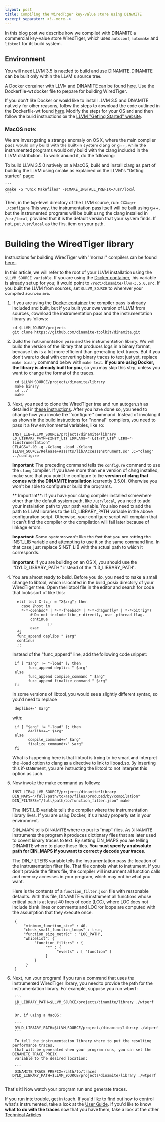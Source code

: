 ```yaml
---
layout: post
title: Compiling the WiredTiger key-value store using DINAMITE
excerpt_separator: <!--more-->
---
```


In this blog post we describe how we compiled with DINAMITE a commercial
key-value store WiredTiger, which uses `autoconf`, `automake` and `libtool`
for its build system.
<!--more-->

## Environment

You will need LLVM 3.5 is needed to build and use DINAMITE.
DINAMITE can be built only within the LLVM's source tree.

A Docker container with LLVM and DINAMITE can be found
[here](https://github.com/dinamite-toolkit/dinamite-compiler-docker.git).
Use the Dockerfile-wt docker file to prepare for building WiredTiger.

If you don't like Docker or would like to install LLVM 3.5 and
DINAMITE natively for other reasons, follow the steps to download the
code outlined in the Dockerfile-wt found
[here](https://github.com/dinamite-toolkit/dinamite-compiler-docker.git).
Modify the steps for your OS and and then follow the build
instructions on the [LLVM "Getting Started"
website](http://llvm.org/docs/GettingStarted.html#local-llvm-configuration).

### MacOS note:

We are investigating a strange anomaly on OS X, where the main
compiler pass would only build with the built-in system clang or g++,
while the instrumented programs would only build with the clang
included in the LLVM distribution. To work around it, do the
following:

To build LLVM 3.5.0 natively on a MacOS, build and install clang as
part of building the LLVM using cmake as explained on the LLVM's
"Getting started" page:

    ```
    cmake -G "Unix Makefiles" -DCMAKE_INSTALL_PREFIX=/usr/local
    ```
Then, in the top-level directory of the LLVM source, run:
    ```
    CXX=g++ ./configure
    ```
This way, the instrumentation pass itself will be built using g++, but
the instrumented programs will be built using the clang installed in
`/usr/local`, provided that it is the default version that your system
finds. If not, put `/usr/local` as the first item on your path.

# Building the WiredTiger library

Instructions for building WiredTiger with ''normal'' compilers can be found
[here:](http://source.wiredtiger.com/2.8.0/build-posix.html).

In this article, we will refer to the root of your LLVM installation using the
`$LLVM_SOURCE variable`. If you are using the [Docker container](https://github.com/dinamite-toolkit/dinamite-compiler-docker.git), this variable is
already set up for you; it would point to `/root/dinamite/llvm-3.5.0.src`. If you
built the LLVM from sources, set `$LLVM_SOURCE` to wherever your compiled sources are.

 1. If you are using the [Docker container](https://github.com/dinamite-toolkit/dinamite-compiler-docker.git)
 the compiler pass is already included and built, but if you built your own version
 of LLVM from sources, download the instrumentation pass and the instrumentation
 library as follows:

    ```
    cd $LLVM_SOURCE/projects
    git clone https://github.com/dinamite-toolkit/dinamite.git
    ```
 1. Build the instrumentation pass and the instrumentation library.
 We will build the version of the library that produces logs in a binary format,
 because this is a lot more efficient than generating text traces. But if you don't
 want to deal with converting binary traces to text just yet, replace `make binary`
 command below with `make text`. **If you are using Docker, the library is already
 built for you**, so you may skip this step, unless you want to change the format
 of the traces.

    ```
     cd $LLVM_SOURCE/projects/dinamite/library
     make binary
     cd ../
     make
    ```

 2. Next, you need to clone the WiredTiger tree and run autogen.sh as detailed in [these instructions](http://source.wiredtiger.com/2.8.0/build-posix.html). 
    After you have done so, you need to change how you invoke the ''configure'' command. Instead of invoking it as shown in the build instructions for
	''normal'' compilers, you need to pass it a few environmental variables, like so: 
	
	    INST_LIB=$LLVM_SOURCE/projects/dinamite/library
	    LD_LIBRARY_PATH=$INST_LIB LDFLAGS="-L$INST_LIB" LIBS="-linstrumentation"
	    CFLAGS="-O0 -g -Xclang -load -Xclang  $LLVM_SOURCE/Release+Asserts/lib/AccessInstrument.so" CC="clang" ../configure

    **Important**: The preceding command tells the `configure` command
    to use the `clang` compiler. If you have more than one version of
    clang installed, make sure that you point the configure to the
    **version of clang that comes with the DINAMITE installation**
    (currently 3.5.0). Otherwise you won't be able to configure or
    build the programs.

    ** Important**: If you have your clang compiler installed
    somewhere other than the default system path, like `/usr/local`,
    you need to add your installation path to your path variable. You
    also need to add the path to LLVM libraries to the LD_LIBRARY_PATH
    variable in the above configuration script. Otherwise, your
    configure script will complain that it can't find the compiler or
    the compilation will fail later because of linkage errors.

    **Important**: Some systems won't like the fact that you are setting the
    INST_LIB variable and attempting to use it on the same command line.
    In that case, just replace $INST_LIB with the actual path to which it
    corresponds.

    **Important**: If you are building on an OS X, you should use the
    ''DYLD_LIBRARY_PATH'' instead of the ''LD_LIBRARY_PATH''.

 3. You are almost ready to build. Before you do, you need to make a small change
    to libtool, which is located in the build_posix directory of your WiredTiger tree.
    Open the libtool file in the editor and search for code that looks sort of
    like this:

    ```
      elif test X-lc_r = "X$arg"; then
	   	case $host in
		*-*-openbsd* | *-*-freebsd* | *-*-dragonfly* | *-*-bitrig*)
		    # Do not include libc_r directly, use -pthread flag.
		    continue  
            	    ;;
          	esac
      fi
      func_append deplibs " $arg"
      continue
      ;;
    ```

    Instead of the "func_append" line, add the following code snippet:

    ```
     if [ "$arg" != "-load" ]; then
           func_append deplibs " $arg"
     else
           func_append compile_command " $arg"
           func_append finalize_command " $arg"
     fi
    ```

    In some versions of libtool, you would see a slightly different
     syntax, so you'd need to replace

    ```
     deplibs+=" $arg"
    ```

    with:

    ```
     if [ "$arg" != "-load" ]; then
           deplibs+=" $arg"
     else
           compile_command+=" $arg"
           finalize_command+=" $arg"
     fi
    ```

    What is happening here is that
     libtool is trying to be smart and interpret the -load option to
     clang as a directive to link to liboad.so.  By inserting this
     if-statement, you are instructing the libtool to not interpret
     this option as such.

4. Now invoke the make command as follows:

    ```
    INST_LIB=$LLVM_SOURCE/projects/dinamite/library
    DIN_MAPS="/full/path/to/map/files/produced/by/compilation"
    DIN_FILTERS="/full/path/to/function_filter.json" make
    ```

    The INST_LIB variable tells the compiler where the instrumentation
    library lives.  If you are using Docker, it's already properly set
    in your environment.

    DIN_MAPS tells DINAMITE where to put its "map" files. As DINAMITE
    instruments the program it produces dictionary files that are
    later used to covert binary traces to text. By setting DIN_MAPS
    you are telling DINAMITE where to place these files. <b> You must
    specify an absolute path for DIN_MAPS if you want to correctly
    decode your traces.</b>

    The DIN_FILTERS variable tells the instrumentation pass the
    location of the instrumentation filter file.  That file controls
    what to instrument. If you don't provide the filters file, the
    compiler will insturment all function calls and memory accesses in
    your program, which may not be what you want.

    Here is the contents of a ```function_filter.json``` file with
    reasonable defaults. With this file, DINAMITE will instrument all
    functions whose critical path is at least 40 lines of code (LOC),
    where LOC does not include blank lines or comments and LOC for
    loops are computed with the assumption that they execute once.

    ```
     {
         "minimum_function_size" : 40,
         "check_small_function_loops" : true,
         "function_size_metric" : "LOC_PATH",
         "whitelist": {
              "function_filters" : {
                   "*" : {
                        "events" : [ "function" ]
                   }
              }
          }
     }
    ```
6. Next, run your program! If you run a command that uses the instrumented WiredTiger library, you need to provide the path for the instrumentation library. For example, suppose you run wtperf:

        ```
        LD_LIBRARY_PATH=$LLVM_SOURCE/projects/dinamite/library ./wtperf
        ```

        Or, if using a MacOS:

        ```
        DYLD_LIBRARY_PATH=$LLVM_SOURCE/projects/dinamite/library ./wtperf
        ```

        To tell the instrumentation library where to put the resulting performance traces,
        that will be generated when your program runs, you can set the DINAMITE_TRACE_PREIX
        variable to the desired location:

        ```
        DINAMITE_TRACE_PREFIX=/path/to/traces DYLD_LIBRARY_PATH=$LLVM_SOURCE/projects/dinamite/library ./wtperf
        ```

That's it! Now watch your program run and generate traces.

If you run into trouble, get in touch. If you'd like to find out how to control what's instrumented, take a look at the
[User Guide](/user-guide/). If you'd like to know **what to do with the traces** now that you have them,
take a look at the other [Technical Articles](/tech-articles/)

